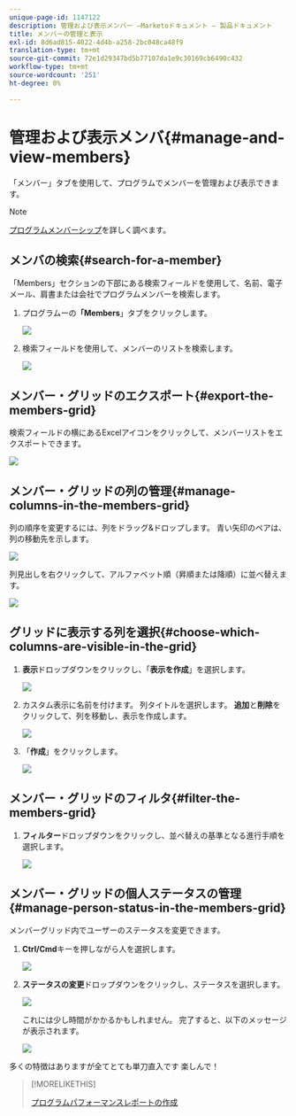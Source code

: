 ```yaml
---
unique-page-id: 1147122
description: 管理および表示メンバー —Marketoドキュメント — 製品ドキュメント
title: メンバーの管理と表示
exl-id: 8d6ad815-4022-4d4b-a258-2bc048ca48f9
translation-type: tm+mt
source-git-commit: 72e1d29347bd5b77107da1e9c30169cb6490c432
workflow-type: tm+mt
source-wordcount: '251'
ht-degree: 0%

---
```


# 管理および表示メンバ{#manage-and-view-members}

「メンバー」タブを使用して、プログラムでメンバーを管理および表示できます。

>[!NOTE]
>
>[プログラムメンバーシップ](/help/marketo/product-docs/core-marketo-concepts/programs/creating-programs/understanding-program-membership.md)を詳しく調べます。

## メンバの検索{#search-for-a-member}

「Members」セクションの下部にある検索フィールドを使用して、名前、電子メール、肩書または会社でプログラムメンバーを検索します。

1. プログラムーの&#x200B;**「Members**」タブをクリックします。

   ![](assets/image2014-10-1-16-3a0-3a29.png)

1. 検索フィールドを使用して、メンバーのリストを検索します。

   ![](assets/image2014-10-1-16-3a7-3a20.png)

## メンバー・グリッドのエクスポート{#export-the-members-grid}

検索フィールドの横にあるExcelアイコンをクリックして、メンバーリストをエクスポートできます。

![](assets/image2014-10-1-16-3a9-3a55.png)

## メンバー・グリッドの列の管理{#manage-columns-in-the-members-grid}

列の順序を変更するには、列をドラッグ&amp;ドロップします。 青い矢印のペアは、列の移動先を示します。

![](assets/image2014-10-1-16-3a25-3a30.png)

列見出しを右クリックして、アルファベット順（昇順または降順）に並べ替えます。

![](assets/image2014-10-1-17-3a3-3a28.png)

## グリッドに表示する列を選択{#choose-which-columns-are-visible-in-the-grid}

1. **表示**&#x200B;ドロップダウンをクリックし、「**表示を作成**」を選択します。

   ![](assets/image2014-10-1-16-3a32-3a43.png)

1. カスタム表示に名前を付けます。 列タイトルを選択します。 **追加**&#x200B;と&#x200B;**削除**&#x200B;をクリックして、列を移動し、表示を作成します。

   ![](assets/image2014-10-1-16-3a36-3a52.png)

1. 「**作成**」をクリックします。

   ![](assets/image2014-10-1-16-3a38-3a7.png)

## メンバー・グリッドのフィルタ{#filter-the-members-grid}

1. **フィルター**&#x200B;ドロップダウンをクリックし、並べ替えの基準となる進行手順を選択します。

   ![](assets/image2014-10-1-16-3a42-3a4.png)

## メンバー・グリッドの個人ステータスの管理{#manage-person-status-in-the-members-grid}

メンバーグリッド内でユーザーのステータスを変更できます。

1. **Ctrl/Cmd**&#x200B;キーを押しながら人を選択します。

   ![](assets/image2014-10-1-16-3a44-3a27.png)

1. **ステータスの変更**&#x200B;ドロップダウンをクリックし、ステータスを選択します。

   ![](assets/image2014-10-1-16-3a47-3a45.png)

   これには少し時間がかかるかもしれません。 完了すると、以下のメッセージが表示されます。

   ![](assets/changestatusconfirm.png)

多くの特徴はありますが全てとても単刀直入です 楽しんで！

>[!MORELIKETHIS]
>
>[プログラムパフォーマンスレポートの作成](/help/marketo/product-docs/core-marketo-concepts/programs/program-performance-report/create-a-program-performance-report.md)
